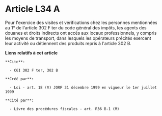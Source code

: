 # Article L34 A

Pour l'exercice des visites et vérifications chez les personnes mentionnées au 1° de l'article 302 F ter du code général des
impôts, les agents des douanes et droits indirects ont accès aux locaux professionnels, y compris les moyens de transport,
dans lesquels les opérateurs précités exercent leur activité ou détiennent des produits repris à l'article 302 B.

**Liens relatifs à cet article**

	**Cite**:

	  - CGI 302 F ter, 302 B

	**Créé par**:

	  - Loi - art. 18 (V) JORF 31 décembre 1999 en vigueur le 1er juillet 1999

	**Cité par**:

	  - Livre des procédures fiscales - art. R36 B-1 (M)
